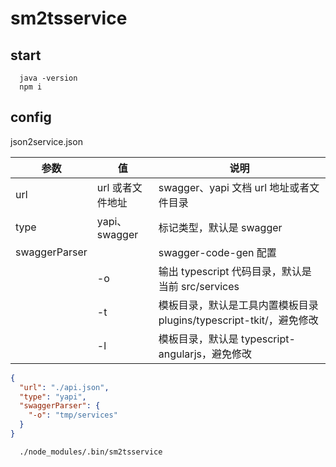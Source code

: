 # sm2tsservice

## start

```shell
  java -version
  npm i
```

## config

json2service.json

| 参数          | 值               | 说明                                                                |
| ------------- | ---------------- | ------------------------------------------------------------------- |
| url           | url 或者文件地址 | swagger、yapi 文档 url 地址或者文件目录                             |
| type          | yapi、swagger    | 标记类型，默认是 swagger                                            |
| swaggerParser |                  | swagger-code-gen 配置                                               |
|               | -o               | 输出 typescript 代码目录，默认是当前 src/services                   |
|               | -t               | 模板目录，默认是工具内置模板目录 plugins/typescript-tkit/，避免修改 |
|               | -l               | 模板目录，默认是 typescript-angularjs，避免修改                     |

```json
{
  "url": "./api.json",
  "type": "yapi",
  "swaggerParser": {
    "-o": "tmp/services"
  }
}
```

```shell
  ./node_modules/.bin/sm2tsservice
```
